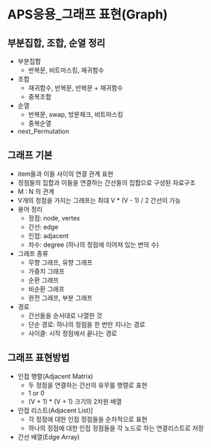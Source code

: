 # APS응용_그래프 표현(Graph)

## 부분집합, 조합, 순열 정리
* 부분집합
    - 반복문, 비트마스킹, 재귀함수
* 조합
    - 재귀함수, 반복문, 반복문 + 재귀함수
    - 중복조합
* 순열
    - 반복문, swap, 방문체크, 비트마스킹
    - 중복순열
* next_Permutation

## 그래프 기본
* item들과 이들 사이의 연결 관계 표현
* 정점들의 집합과 이들을 연결하는 간선들의 집합으로 구성된 자료구조
* M : N 의 관계
* V개의 정점을 가지는 그래프는 최대 V * (V - 1) / 2 간선이 가능
* 용어 정리
    - 정점: node, vertex
    - 간선: edge
    - 인접: adjacent
    - 차수: degree (하나의 정점에 이어져 있는 변의 수)
* 그래프 종류
    - 무향 그래프, 유향 그래프
    - 가중치 그래프
    - 순환 그래프
    - 비순환 그래프
    - 완전 그래프, 부분 그래프
* 경로
    - 간선들을 순서대로 나열한 것
    - 단순 경로: 하나의 정점을 한 번만 지나는 경로
    - 사이클: 시작 정점에서 끝나는 경로

## 그래프 표현방법
* 인접 행렬(Adjacent Matrix)
    - 두 정점을 연결하는 간선의 유무를 행렬로 표현
    - 1 or 0
    - (V + 1) * (V + 1) 크기의 2차원 배열
* 인접 리스트(Adjacent List)]
    - 각 정점에 대한 인접 정점들을 순차적으로 표현
    - 하나의 정점에 대한 인접 정점들을 각 노드로 하는 연결리스트로 저장
* 간선 배열(Edge Array)